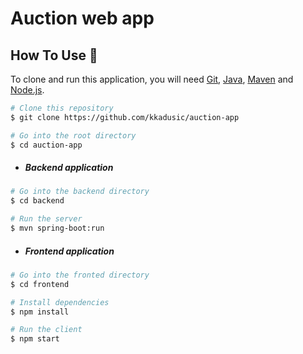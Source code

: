 # Auction web app

## How To Use :wrench:

To clone and run this application, you will need [Git](https://git-scm.com), [Java](https://www.oracle.com/java/technologies/javase-downloads.html),
[Maven](https://maven.apache.org/download.cgi) and [Node.js](https://nodejs.org/en/download/).

```bash
# Clone this repository
$ git clone https://github.com/kkadusic/auction-app

# Go into the root directory
$ cd auction-app
```

- ##### Backend application
```bash
# Go into the backend directory
$ cd backend

# Run the server
$ mvn spring-boot:run
```

- ##### Frontend application
```bash
# Go into the fronted directory
$ cd frontend

# Install dependencies
$ npm install

# Run the client
$ npm start
```
